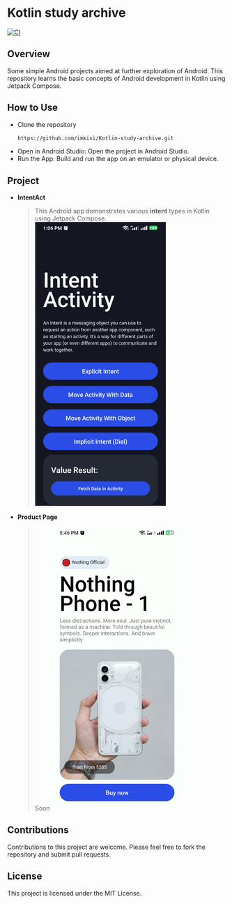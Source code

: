 # Kotlin study archive

[![CI](https://github.com/imkisi/Kotlin-study-archive/actions/workflows/blank.yml/badge.svg)](https://github.com/imkisi/Kotlin-study-archive/actions/workflows/blank.yml)

## Overview
Some simple Android projects aimed at further exploration of Android. This repository learns the basic concepts of Android development in Kotlin using Jetpack Compose.

## How to Use
* Clone the repository
	```sh
	https://github.com/imkisi/Kotlin-study-archive.git
	```
* Open in Android Studio: Open the project in Android Studio.
* Run the App: Build and run the app on an emulator or physical device.

## Project

- **IntentAct**
	> This Android app demonstrates various **intent** types in Kotlin using Jetpack Compose.
	> <img src="/Screenshot/intentact.jpg" alt="Intent preview" style="width:300px;"/>
- **Product Page**
	> Soon
	> <img src="/Screenshot/productPage.jpg" alt="Product preview" style="width:300px;"/>

## Contributions
Contributions to this project are welcome. Please feel free to fork the repository and submit pull requests.

## License

This project is licensed under the MIT License.
